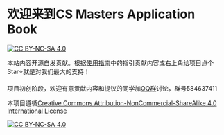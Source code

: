 # 欢迎来到CS Masters Application Book

[![CC BY-NC-SA 4.0][cc-by-nc-sa-shield]][cc-by-nc-sa]

本站内容开源自发贡献。根据[使用指南](使用指南.md)中的指引贡献内容或右上角给项目点个Star:star:就是对我们最大的支持！

项目初创阶段，欢迎有意贡献内容和提议的同学加[QQ群](https://jq.qq.com/?_wv=1027&k=Ikr0DObs)讨论，群号584637411

本项目遵循[Creative Commons Attribution-NonCommercial-ShareAlike 4.0 International License][cc-by-nc-sa]

[![CC BY-NC-SA 4.0][cc-by-nc-sa-image]][cc-by-nc-sa]

[cc-by-nc-sa]: http://creativecommons.org/licenses/by-nc-sa/4.0/
[cc-by-nc-sa-image]: https://licensebuttons.net/l/by-nc-sa/4.0/88x31.png
[cc-by-nc-sa-shield]: https://img.shields.io/badge/License-CC%20BY--NC--SA%204.0-lightgrey.svg
